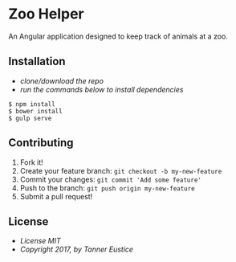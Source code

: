 # Zoo Helper

An Angular application designed to keep track of animals at a zoo.

## Installation
* _clone/download the repo_
* _run the commands below to install dependencies_
```
$ npm install
$ bower install
$ gulp serve
```

## Contributing

1. Fork it!
2. Create your feature branch: `git checkout -b my-new-feature`
3. Commit your changes: `git commit 'Add some feature'`
4. Push to the branch: `git push origin my-new-feature`
5. Submit a pull request!

## License

* _License *MIT*_
* _Copyright 2017, by Tanner Eustice_
